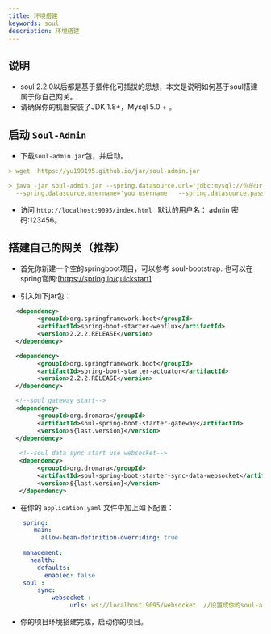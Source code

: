 ```yaml
---
title: 环境搭建
keywords: soul
description: 环境搭建
---
```


## 说明

* soul 2.2.0以后都是基于插件化可插拔的思想，本文是说明如何基于soul搭建属于你自己网关。
* 请确保你的机器安装了JDK 1.8+，Mysql 5.0 + 。

## 启动 `Soul-Admin`

* 下载`soul-admin.jar`包，并启动。

```yaml
> wget  https://yu199195.github.io/jar/soul-admin.jar

> java -jar soul-admin.jar --spring.datasource.url="jdbc:mysql://你的url:3306/soul?useUnicode=true&characterEncoding=utf-8&useSSL=false"  
  --spring.datasource.username='you username'  --spring.datasource.password='you password'
```
  
* 访问 `http://localhost:9095/index.html ` 默认的用户名： admin  密码:123456。

## 搭建自己的网关（推荐）

* 首先你新建一个空的springboot项目，可以参考 soul-bootstrap. 也可以在spring官网:[https://spring.io/quickstart]

* 引入如下jar包：

```xml
  <dependency>
        <groupId>org.springframework.boot</groupId>
        <artifactId>spring-boot-starter-webflux</artifactId>
        <version>2.2.2.RELEASE</version>
  </dependency>

  <dependency>
        <groupId>org.springframework.boot</groupId>
        <artifactId>spring-boot-starter-actuator</artifactId>
        <version>2.2.2.RELEASE</version>
  </dependency>

  <!--soul gateway start-->
  <dependency>
        <groupId>org.dromara</groupId>
        <artifactId>soul-spring-boot-starter-gateway</artifactId>
        <version>${last.version}</version>
  </dependency>
  
   <!--soul data sync start use websocket-->
   <dependency>
        <groupId>org.dromara</groupId>
        <artifactId>soul-spring-boot-starter-sync-data-websocket</artifactId>
        <version>${last.version}</version>
   </dependency>
```
* 在你的 `application.yaml` 文件中加上如下配置：

```yaml
    spring:
       main:
         allow-bean-definition-overriding: true
    
    management:
      health:
        defaults:
          enabled: false
    soul :
        sync:
            websocket :
                 urls: ws://localhost:9095/websocket  //设置成你的soul-admin地址
```
* 你的项目环境搭建完成，启动你的项目。










